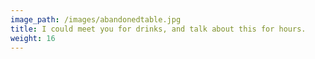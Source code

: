 ```yaml
---
image_path: /images/abandonedtable.jpg
title: I could meet you for drinks, and talk about this for hours.
weight: 16
---
```

